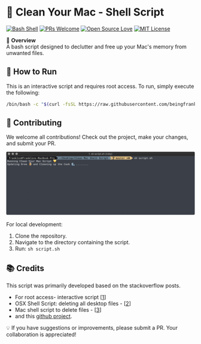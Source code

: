 # 🚀 Clean Your Mac - Shell Script

[![Bash Shell](https://badges.frapsoft.com/bash/v1/bash.png?v=103)](#) 
[![PRs Welcome](https://img.shields.io/badge/PRs-welcome-brightgreen.svg?style=flat-square)](https://github.com/beingfranklin/Clean-Your-Mac/pulls) 
[![Open Source Love](https://camo.githubusercontent.com/cbd785635328810304475bfe9d9ef74bd157b333/68747470733a2f2f6261646765732e66726170736f66742e636f6d2f6f732f76332f6f70656e2d736f757263652e7376673f763d313032)](#) 
[![MIT License](https://camo.githubusercontent.com/3b6539ac63635dcdd5579173803e560aadb0c094/68747470733a2f2f6261646765732e66726170736f66742e636f6d2f6f732f6d69742f6d69742e706e673f763d313033)](https://github.com/beingfranklin/Clean-Your-Mac/blob/master/LICENSE)

📌 **Overview**  
A bash script designed to declutter and free up your Mac's memory from unwanted files.

## 🚀 How to Run

This is an interactive script and requires root access. To run, simply execute the following:

```bash
/bin/bash -c "$(curl -fsSL https://raw.githubusercontent.com/beingfranklin/Clean-Your-Mac/master/script.sh)"
```

## 🤝 Contributing

We welcome all contributions! Check out the project, make your changes, and submit your PR.

![Running the Script in the terminal.](https://raw.githubusercontent.com/beingfranklin/Clean-Your-Mac/master/screenshots/Running%20Script.png)

For local development:

1. Clone the repository.
2. Navigate to the directory containing the script.
3. Run: `sh script.sh`

## 📚 Credits

This script was primarily developed based on the stackoverflow posts.

* For root access- interactive script [[1](https://serverfault.com/questions/226386/wget-a-script-and-run-it)] 
* OSX Shell Script: deleting all desktop files - [[2](https://stackoverflow.com/questions/7688614/osx-shell-script-deleting-all-desktop-files)]
* Mac shell script to delete files - [[3](https://stackoverflow.com/questions/51718727/mac-shell-script-to-delete-files)] 
* and this [github project](https://github.com/ajkblue/clean-my-mac/).

💡 If you have suggestions or improvements, please submit a PR. Your collaboration is appreciated!

